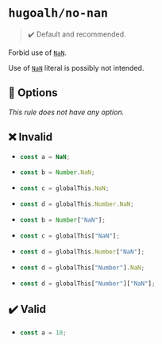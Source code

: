 # `hugoalh/no-nan`

> ✔️ Default and recommended.

Forbid use of [`NaN`][es-nan].

Use of [`NaN`][es-nan] literal is possibly not intended.

## 🔧 Options

*This rule does not have any option.*

## ❌ Invalid

- ```ts
  const a = NaN;
  ```
- ```ts
  const b = Number.NaN;
  ```
- ```ts
  const c = globalThis.NaN;
  ```
- ```ts
  const d = globalThis.Number.NaN;
  ```
- ```ts
  const b = Number["NaN"];
  ```
- ```ts
  const c = globalThis["NaN"];
  ```
- ```ts
  const d = globalThis.Number["NaN"];
  ```
- ```ts
  const d = globalThis["Number"].NaN;
  ```
- ```ts
  const d = globalThis["Number"]["NaN"];
  ```

## ✔️ Valid

- ```ts
  const a = 10;
  ```

[es-nan]: https://developer.mozilla.org/en-US/docs/Web/JavaScript/Reference/Global_Objects/NaN
